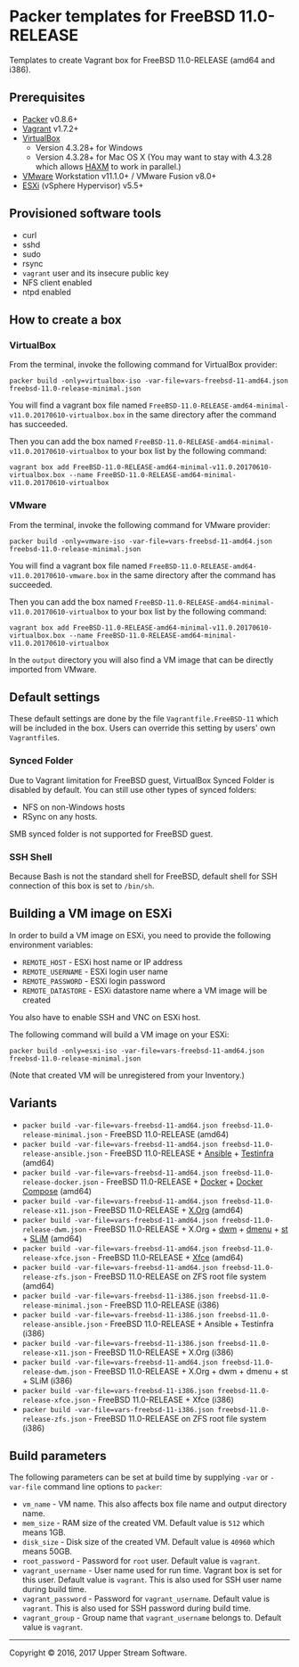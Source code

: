 # Packer templates for FreeBSD 11.0-RELEASE

Templates to create Vagrant box for FreeBSD 11.0-RELEASE (amd64 and i386).

## Prerequisites

* [Packer] v0.8.6+
* [Vagrant] v1.7.2+
* [VirtualBox]
	* Version 4.3.28+ for Windows
	* Version 4.3.28+ for Mac OS X (You may want to stay with 4.3.28 which allows [HAXM] to work in parallel.)
* [VMware] Workstation v11.1.0+ / VMware Fusion v8.0+
* [ESXi] (vSphere Hypervisor) v5.5+

[ESXi]: http://www.vmware.com/products/vsphere-hypervisor
        "Free VMware vSphere Hypervisor, Free Virtualization (ESXi)"
[HAXM]: https://software.intel.com/en-us/android/articles/intel-hardware-accelerated-execution-manager
        "Intel&reg; Hardware Accelerated Execution Manager"
[Packer]: https://www.packer.io/ "Packer by HashiCorp"
[Vagrant]: https://www.vagrantup.com/ "Vagrant"
[VirtualBox]: https://www.virtualbox.org/ "Oracle VM VirtualBox"
[VMware]: http://www.vmware.com/ "VMware Virtualization for Desktop &amp; Server, Application, Public &amp; Hybrid Clouds"

## Provisioned software tools

* curl
* sshd
* sudo
* rsync
* `vagrant` user and its insecure public key
* NFS client enabled
* ntpd enabled

## How to create a box

### VirtualBox

From the terminal, invoke the following command for VirtualBox provider:

	packer build -only=virtualbox-iso -var-file=vars-freebsd-11-amd64.json freebsd-11.0-release-minimal.json

You will find a vagrant box file named `FreeBSD-11.0-RELEASE-amd64-minimal-v11.0.20170610-virtualbox.box`
in the same directory after the command has succeeded.

Then you can add the box named `FreeBSD-11.0-RELEASE-amd64-minimal-v11.0.20170610-virtualbox` to your box list
by the following command:

	vagrant box add FreeBSD-11.0-RELEASE-amd64-minimal-v11.0.20170610-virtualbox.box --name FreeBSD-11.0-RELEASE-amd64-minimal-v11.0.20170610-virtualbox

### VMware

From the terminal, invoke the following command for VMware provider:

	packer build -only=vmware-iso -var-file=vars-freebsd-11-amd64.json freebsd-11.0-release-minimal.json

You will find a vagrant box file named `FreeBSD-11.0-RELEASE-amd64-v11.0.20170610-vmware.box`
in the same directory after the command has succeeded.

Then you can add the box named `FreeBSD-11.0-RELEASE-amd64-minimal-v11.0.20170610-virtualbox` to your box list
by the following command:

	vagrant box add FreeBSD-11.0-RELEASE-amd64-minimal-v11.0.20170610-virtualbox.box --name FreeBSD-11.0-RELEASE-amd64-minimal-v11.0.20170610-virtualbox

In the `output` directory you will also find a VM image that can be directly imported from VMware.

## Default settings

These default settings are done by the file `Vagrantfile.FreeBSD-11` which will be included in the box.
Users can override this setting by users' own `Vagrantfile`s.

### Synced Folder

Due to Vagrant limitation for FreeBSD guest, VirtualBox Synced Folder is disabled by default.
You can still use other types of synced folders:

* NFS on non-Windows hosts
* RSync on any hosts.

SMB synced folder is not supported for FreeBSD guest.

### SSH Shell

Because Bash is not the standard shell for FreeBSD, default shell for SSH connection of this box
is set to `/bin/sh`.

## Building a VM image on ESXi

In order to build a VM image on ESXi, you need to provide the following environment variables:

* `REMOTE_HOST` - ESXi host name or IP address
* `REMOTE_USERNAME` - ESXi login user name
* `REMOTE_PASSWORD` - ESXi login password
* `REMOTE_DATASTORE` - ESXi datastore name where a VM image will be created

You also have to enable SSH and VNC on ESXi host.

The following command will build a VM image on your ESXi:

    packer build -only=esxi-iso -var-file=vars-freebsd-11-amd64.json freebsd-11.0-release-minimal.json

(Note that created VM will be unregistered from your Inventory.)

## Variants

* `packer build -var-file=vars-freebsd-11-amd64.json freebsd-11.0-release-minimal.json` - FreeBSD 11.0-RELEASE (amd64)
* `packer build -var-file=vars-freebsd-11-amd64.json freebsd-11.0-release-ansible.json` - FreeBSD 11.0-RELEASE + [Ansible] + [Testinfra] (amd64)
* `packer build -var-file=vars-freebsd-11-amd64.json freebsd-11.0-release-docker.json` - FreeBSD 11.0-RELEASE + [Docker] + [Docker Compose] (amd64)
* `packer build -var-file=vars-freebsd-11-amd64.json freebsd-11.0-release-x11.json` - FreeBSD 11.0-RELEASE + [X.Org] (amd64)
* `packer build -var-file=vars-freebsd-11-amd64.json freebsd-11.0-release-dwm.json` - FreeBSD 11.0-RELEASE + X.Org + [dwm] + [dmenu] + [st] + [SLiM] (amd64)
* `packer build -var-file=vars-freebsd-11-amd64.json freebsd-11.0-release-xfce.json` - FreeBSD 11.0-RELEASE + [Xfce] (amd64)
* `packer build -var-file=vars-freebsd-11-amd64.json freebsd-11.0-release-zfs.json` - FreeBSD 11.0-RELEASE on ZFS root file system (amd64)
* `packer build -var-file=vars-freebsd-11-i386.json freebsd-11.0-release-minimal.json` - FreeBSD 11.0-RELEASE (i386)
* `packer build -var-file=vars-freebsd-11-i386.json freebsd-11.0-release-ansible.json` - FreeBSD 11.0-RELEASE + Ansible + Testinfra (i386)
* `packer build -var-file=vars-freebsd-11-i386.json freebsd-11.0-release-x11.json` - FreeBSD 11.0-RELEASE + X.Org (i386)
* `packer build -var-file=vars-freebsd-11-amd64.json freebsd-11.0-release-dwm.json` - FreeBSD 11.0-RELEASE + X.Org + dwm + dmenu + st + SLiM (i386)
* `packer build -var-file=vars-freebsd-11-i386.json freebsd-11.0-release-xfce.json` - FreeBSD 11.0-RELEASE + Xfce (i386)
* `packer build -var-file=vars-freebsd-11-i386.json freebsd-11.0-release-zfs.json` - FreeBSD 11.0-RELEASE on ZFS root file system (i386)

[Ansible]: https://www.ansible.com/ "Ansible is Simple IT Automation"
[dmenu]: http://tools.suckless.org/dmenu/ "dmenu | suckless.org tools"
[Docker]: https://www.docker.com/ "Docker - Build, Ship and Run Any App, Anywhere"
[Docker Compose]: https://docs.docker.com/compose/ "Docker Compose - Docker Documentation"
[dwm]: http://dwm.suckless.org/ "suckless.org dwm - dynamic window manager"
[SLiM]: https://sourceforge.net/projects/slim.berlios/ "SLiM download | SourceForge.net"
[st]: http://st.suckless.org/ "suckless.org st - simple terminal"
[Testinfra]: https://testinfra.readthedocs.io/en/latest/ "Testinfra test your infrastructure &mdash; testinfra 1.4.2 documentation"
[X.Org]: https://www.x.org/wiki/ "X.Org"
[Xfce]: http://www.xfce.org/ "Xfce Desktop Environment"

## Build parameters

The following parameters can be set at build time by supplying `-var` or `-var-file` command line options to `packer`:

* `vm_name` - VM name.  This also affects box file name and output directory name.
* `mem_size` - RAM size of the created VM.  Default value is `512` which means 1GB.
* `disk_size` - Disk size of the created VM.  Default value is `40960` which means 50GB.
* `root_password` - Password for `root` user.  Default value is `vagrant`.
* `vagrant_username` - User name used for run time.  Vagrant box is set for this user.  Default value is `vagrant`.
  This is also used for SSH user name during build time.
* `vagrant_password` - Password for `vagrant_username`.  Default value is `vagrant`.
  This is also used for SSH password during build time.
* `vagrant_group` - Group name that `vagrant_username` belongs to.  Default value is `vagrant`.

- - -

Copyright &copy; 2016, 2017 Upper Stream Software.
